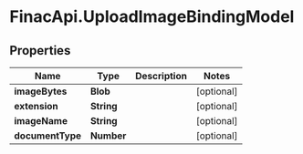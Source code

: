 # FinacApi.UploadImageBindingModel

## Properties
Name | Type | Description | Notes
------------ | ------------- | ------------- | -------------
**imageBytes** | **Blob** |  | [optional] 
**extension** | **String** |  | [optional] 
**imageName** | **String** |  | [optional] 
**documentType** | **Number** |  | [optional] 
